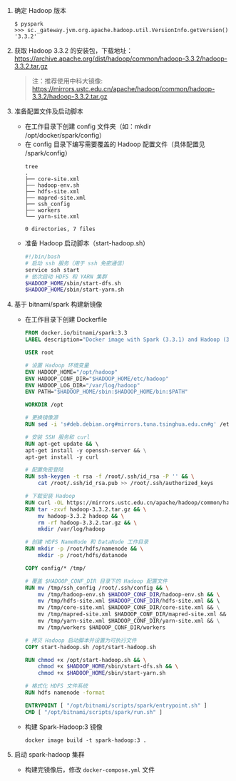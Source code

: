 1. 确定 Hadoop 版本
   ```shell
   $ pyspark
   >>> sc._gateway.jvm.org.apache.hadoop.util.VersionInfo.getVersion()
   '3.3.2'
   ```

2. 获取 Hadoop 3.3.2 的安装包，下载地址：https://archive.apache.org/dist/hadoop/common/hadoop-3.3.2/hadoop-3.3.2.tar.gz
   > 注：推荐使用中科大镜像:<br>
   > https://mirrors.ustc.edu.cn/apache/hadoop/common/hadoop-3.3.2/hadoop-3.3.2.tar.gz
   
3. 准备配置文件及启动脚本
   - 在工作目录下创建 config 文件夹（如：mkdir /opt/docker/spark/config）
   - 在 config 目录下编写需要覆盖的 Hadoop 配置文件（具体配置见 /spark/config）
      ```shell
      tree
      .
      ├── core-site.xml
      ├── hadoop-env.sh
      ├── hdfs-site.xml
      ├── mapred-site.xml
      ├── ssh_config
      ├── workers
      └── yarn-site.xml

      0 directories, 7 files
      ```
   - 准备 Hadoop 启动脚本（start-hadoop.sh）
      ```bash
      #!/bin/bash
      # 启动 ssh 服务（用于 ssh 免密通信）
      service ssh start
      # 依次启动 HDFS 和 YARN 集群
      $HADOOP_HOME/sbin/start-dfs.sh
      $HADOOP_HOME/sbin/start-yarn.sh
      ```

4. 基于 bitnami/spark 构建新镜像
   - 在工作目录下创建 Dockerfile
      ```dockerfile
      FROM docker.io/bitnami/spark:3.3
      LABEL description="Docker image with Spark (3.3.1) and Hadoop (3.3.2), based on bitnami/     spark:3.3 ."

      USER root

      # 设置 Hadoop 环境变量
      ENV HADOOP_HOME="/opt/hadoop"
      ENV HADOOP_CONF_DIR="$HADOOP_HOME/etc/hadoop"
      ENV HADOOP_LOG_DIR="/var/log/hadoop"
      ENV PATH="$HADOOP_HOME/sbin:$HADOOP_HOME/bin:$PATH"

      WORKDIR /opt

      # 更换镜像源
      RUN sed -i 's#deb.debian.org#mirrors.tuna.tsinghua.edu.cn#g' /etc/apt/sources.list

      # 安装 SSH 服务和 curl
      RUN apt-get update && \ 
      apt-get install -y openssh-server && \
      apt-get install -y curl

      # 配置免密登陆
      RUN ssh-keygen -t rsa -f /root/.ssh/id_rsa -P '' && \
          cat /root/.ssh/id_rsa.pub >> /root/.ssh/authorized_keys

      # 下载安装 Hadoop
      RUN curl -OL https://mirrors.ustc.edu.cn/apache/hadoop/common/hadoop-3.3.2/hadoop-3.3.2.tar.gz
      RUN tar -zxvf hadoop-3.3.2.tar.gz && \
          mv hadoop-3.3.2 hadoop && \
          rm -rf hadoop-3.3.2.tar.gz && \
          mkdir /var/log/hadoop

      # 创建 HDFS NameNode 和 DataNode 工作目录
      RUN mkdir -p /root/hdfs/namenode && \
          mkdir -p /root/hdfs/datanode 

      COPY config/* /tmp/

      # 覆盖 $HADOOP_CONF_DIR 目录下的 Hadoop 配置文件
      RUN mv /tmp/ssh_config /root/.ssh/config && \
          mv /tmp/hadoop-env.sh $HADOOP_CONF_DIR/hadoop-env.sh && \
          mv /tmp/hdfs-site.xml $HADOOP_CONF_DIR/hdfs-site.xml && \ 
          mv /tmp/core-site.xml $HADOOP_CONF_DIR/core-site.xml && \
          mv /tmp/mapred-site.xml $HADOOP_CONF_DIR/mapred-site.xml && \
          mv /tmp/yarn-site.xml $HADOOP_CONF_DIR/yarn-site.xml && \
          mv /tmp/workers $HADOOP_CONF_DIR/workers

      # 拷贝 Hadoop 启动脚本并设置为可执行文件
      COPY start-hadoop.sh /opt/start-hadoop.sh

      RUN chmod +x /opt/start-hadoop.sh && \
          chmod +x $HADOOP_HOME/sbin/start-dfs.sh && \
          chmod +x $HADOOP_HOME/sbin/start-yarn.sh

      # 格式化 HDFS 文件系统
      RUN hdfs namenode -format

      ENTRYPOINT [ "/opt/bitnami/scripts/spark/entrypoint.sh" ]
      CMD [ "/opt/bitnami/scripts/spark/run.sh" ]
      ```
   - 构建 Spark-Hadoop:3 镜像
      ```shell
      docker image build -t spark-hadoop:3 .
      ```

5. 启动 spark-hadoop 集群
   - 构建完镜像后，修改 `docker-compose.yml` 文件
      ```yml
      
      ```
